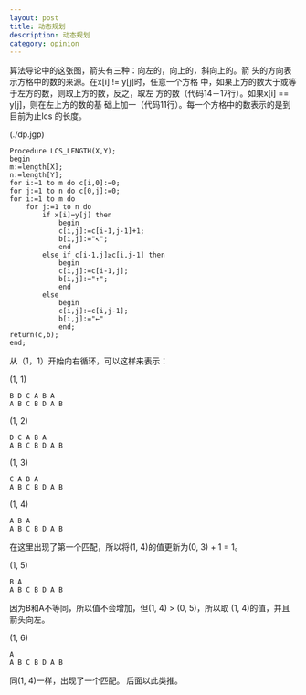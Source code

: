 ```yaml
---
layout: post
title: 动态规划
description: 动态规划
category: opinion 
---
```


算法导论中的这张图，箭头有三种：向左的，向上的，斜向上的。箭
头的方向表示方格中的数的来源。在x[i] != y[j]时，任意一个方格
中，如果上方的数大于或等于左方的数，则取上方的数，反之，取左
方的数（代码14－17行）。如果x[i] == y[j]，则在左上方的数的基
础上加一（代码11行）。每一个方格中的数表示的是到目前为止lcs
的长度。

(./dp.jgp)

    Procedure LCS_LENGTH(X,Y);  
    begin  
    m:=length[X];  
    n:=length[Y];  
    for i:=1 to m do c[i,0]:=0;  
    for j:=1 to n do c[0,j]:=0;  
    for i:=1 to m do  
        for j:=1 to n do  
            if x[i]=y[j] then  
                begin  
                c[i,j]:=c[i-1,j-1]+1;  
                b[i,j]:="↖";  
                end  
            else if c[i-1,j]≥c[i,j-1] then  
                begin  
                c[i,j]:=c[i-1,j];  
                b[i,j]:="↑";  
                end  
            else  
                begin  
                c[i,j]:=c[i,j-1];  
                b[i,j]:="←"  
                end;  
    return(c,b);  
    end;

从（1，1）开始向右循环，可以这样来表示：

(1, 1)

    B D C A B A
    A B C B D A B 

(1, 2)

    D C A B A
    A B C B D A B 

(1, 3)

    C A B A
    A B C B D A B 

(1, 4)

    A B A
    A B C B D A B 

在这里出现了第一个匹配，所以将(1, 4)的值更新为(0, 3) + 1 = 1。

(1, 5)

    B A
    A B C B D A B

因为B和A不等同，所以值不会增加，但(1, 4) > (0, 5)，所以取
(1, 4)的值，并且箭头向左。

(1, 6)

    A
    A B C B D A B 

同(1, 4)一样，出现了一个匹配。
后面以此类推。
